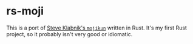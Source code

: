 rs-moji
=======

This is a port of [Steve Klabnik's
`mojikun`](https://github.com/steveklabnik/mojikun) written in Rust. It's my
first Rust project, so it probably isn't very good or idiomatic.
